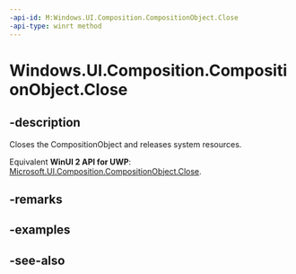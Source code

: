 ```yaml
---
-api-id: M:Windows.UI.Composition.CompositionObject.Close
-api-type: winrt method
---
```


<!-- Method syntax
public void Close()
-->

# Windows.UI.Composition.CompositionObject.Close

## -description
Closes the CompositionObject and releases system resources.

Equivalent **WinUI 2 API for UWP**: [Microsoft.UI.Composition.CompositionObject.Close](/windows/winui/api/microsoft.ui.composition.compositionobject.close).

## -remarks

## -examples

## -see-also
